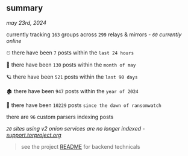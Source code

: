 
## summary
_may 23rd, 2024_

currently tracking `163` groups across `299` relays & mirrors - _`60` currently online_

⏲ there have been `7` posts within the `last 24 hours`

🦈 there have been `130` posts within the `month of may`

🪐 there have been `521` posts within the `last 90 days`

🏚 there have been `947` posts within the `year of 2024`

🦕 there have been `10229` posts `since the dawn of ransomwatch`

there are `96` custom parsers indexing posts

_`20` sites using v2 onion services are no longer indexed - [support.torproject.org](https://support.torproject.org/onionservices/v2-deprecation/)_

> see the project [README](https://github.com/joshhighet/ransomwatch#ransomwatch--) for backend technicals
